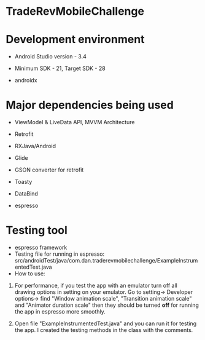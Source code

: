 # TradeRevMobileChallenge

# Development environment

* Android Studio version - 3.4

* Minimum SDK - 21, Target SDK - 28

* androidx

# Major dependencies being used

* ViewModel & LiveData API, MVVM Architecture

* Retrofit

* RXJava/Android

* Glide

* GSON converter for retrofit

* Toasty

* DataBind

* espresso

# Testing tool
* espresso framework
* Testing file for running in espresso: src/androidTest/java/com.dan.traderevmobilechallenge/ExampleInstrumentedTest.java
* How to use:
1. For performance, if you test the app with an emulator turn off all drawing options in setting on your emulator.
 Go to setting-> Developer options-> find "Window animation scale", "Transition animation scale" and "Animator duration scale" then they should be turned **off** for running the app in espresso more smoothly. 

2. Open file "ExampleInstrumentedTest.java" and you can run it for testing the app. I created the testing methods in the class with the comments.
 
